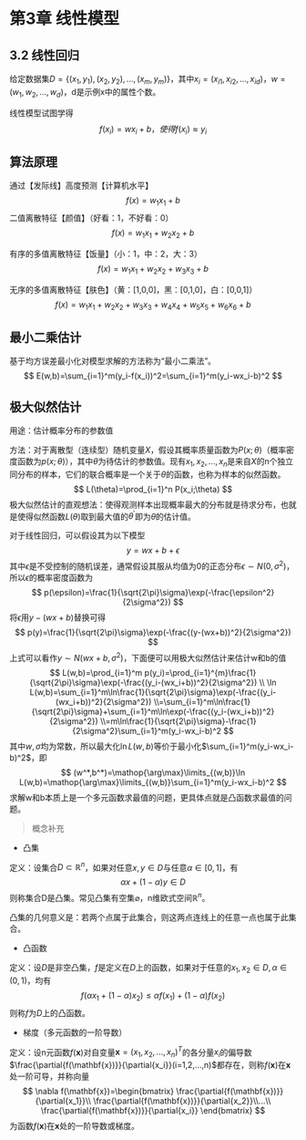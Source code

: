 # 第3章 线性模型

## 3.2 线性回归

给定数据集$D=\{(x_1,y_1),(x_2,y_2),...,(x_m,y_m)\}$，其中$x_i=(x_{i1},x_{i2},...,x_{id})$，$w=(w_1,w_2,...,w_d)$，d是示例x中的属性个数。

线性模型试图学得
$$
f(x_i)=wx_i+b，使得f(x_i)\approx y_i
$$

## 算法原理

通过【发际线】高度预测【计算机水平】
$$
f(x)=w_1x_1+b
$$
二值离散特征【颜值】（好看：1，不好看：0）
$$
f(x)=w_1x_1+w_2x_2+b
$$


有序的多值离散特征【饭量】（小：1，中：2，大：3）
$$
f(x)=w_1x_1+w_2x_2+w_3x_3+b
$$


无序的多值离散特征【肤色】（黄：[1,0,0]，黑：[0,1,0]，白：[0,0,1]）
$$
f(x)=w_1x_1+w_2x_2+w_3x_3+w_4x_4+w_5x_5+w_6x_6+b
$$

## 最小二乘估计

基于均方误差最小化对模型求解的方法称为“最小二乘法”。
$$
E(w,b)=\sum_{i=1}^m(y_i-f(x_i))^2=\sum_{i=1}^m(y_i-wx_i-b)^2
$$

## 极大似然估计

用途：估计概率分布的参数值

方法：对于离散型（连续型）随机变量$X$，假设其概率质量函数为$P(x;\theta)$（概率密度函数为$p(x;\theta)$），其中$\theta$为待估计的参数值。现有$x_1,x_2,...,x_n$是来自$X$的n个独立同分布的样本，它们的联合概率是一个关于$\theta$的函数，也称为样本的似然函数。
$$
L(\theta)=\prod_{i=1}^n P(x_i;\theta)
$$
极大似然估计的直观想法：使得观测样本出现概率最大的分布就是待求分布，也就是使得似然函数$L(\theta)$取到最大值的$\theta^\prime$即为$\theta$的估计值。

对于线性回归，可以假设其为以下模型
$$
y=wx+b+\epsilon
$$
其中$\epsilon$是不受控制的随机误差，通常假设其服从均值为0的正态分布$\epsilon \sim N(0,\sigma^2)$，所以$\epsilon$的概率密度函数为
$$
p(\epsilon)=\frac{1}{\sqrt{2\pi}\sigma}\exp(-\frac{\epsilon^2}{2\sigma^2})
$$
将$\epsilon$用$y-(wx+b)$替换可得
$$
p(y)=\frac{1}{\sqrt{2\pi}\sigma}\exp(-\frac{(y-(wx+b))^2}{2\sigma^2})
$$
上式可以看作$y \sim N(wx+b,\sigma^2)$，下面便可以用极大似然估计来估计w和b的值
$$
L(w,b)=\prod_{i=1}^m p(y_i)=\prod_{i=1}^{m}\frac{1}{\sqrt{2\pi}\sigma}\exp(-\frac{(y_i-(wx_i+b))^2}{2\sigma^2})
\\
\ln L(w,b)=\sum_{i=1}^m\ln\frac{1}{\sqrt{2\pi}\sigma}\exp(-\frac{(y_i-(wx_i+b))^2}{2\sigma^2})
\\=\sum_{i=1}^m\ln\frac{1}{\sqrt{2\pi}\sigma}+\sum_{i=1}^m\ln\exp(-\frac{(y_i-(wx_i+b))^2}{2\sigma^2})
\\=m\ln\frac{1}{\sqrt{2\pi}\sigma}-\frac{1}{2\sigma^2}\sum_{i=1}^m(y_i-wx_i-b)^2
$$
其中$w,\sigma$均为常数，所以最大化$\ln L(w,b)$等价于最小化$\sum_{i=1}^m(y_i-wx_i-b)^2$，即
$$
(w^*,b^*)=\mathop{\arg\max}\limits_{(w,b)}\ln L(w,b)=\mathop{\arg\max}\limits_{(w,b)}\sum_{i=1}^m(y_i-wx_i-b)^2
$$
求解w和b本质上是一个多元函数求最值的问题，更具体点就是凸函数求最值的问题。

> 概念补充

- 凸集

定义：设集合$D\subset\mathbb{R}^n$，如果对任意$x,y\in D$与任意$\alpha\in[0,1]$，有
$$
\alpha x+(1-\alpha)y\in D
$$
则称集合D是凸集。常见凸集有空集$\varnothing$，n维欧式空间$\mathbb{R}^n$。

凸集的几何意义是：若两个点属于此集合，则这两点连线上的任意一点也属于此集合。

- 凸函数

定义：设$D$是非空凸集，$f$是定义在$D$上的函数，如果对于任意的$x_1,x_2\in D, \alpha\in(0,1)$，均有
$$
f(\alpha x_1+(1-\alpha)x_2)\leq\alpha f(x_1)+(1-\alpha)f(x_2)
$$
则称$f$为$D$上的凸函数。

- 梯度（多元函数的一阶导数）

定义：设n元函数$f(\mathbf{x})$对自变量$\mathbf{x}=(x_1,x_2,...,x_n)^T$的各分量$x_i$的偏导数$\frac{\partial{f(\mathbf{x})}}{\partial{x_i}}(i=1,2,...,n)$都存在，则称$f(\mathbf{x})$在$\mathbf{x}$处一阶可导，并称向量
$$
\nabla f(\mathbf{x})=\begin{bmatrix}
\frac{\partial{f(\mathbf{x})}}{\partial{x_1}}\\
\frac{\partial{f(\mathbf{x})}}{\partial{x_2}}\\...\\
\frac{\partial{f(\mathbf{x})}}{\partial{x_i}}
\end{bmatrix}
$$
为函数$f(\mathbf{x})$在$\mathbf{x}$处的一阶导数或梯度。

